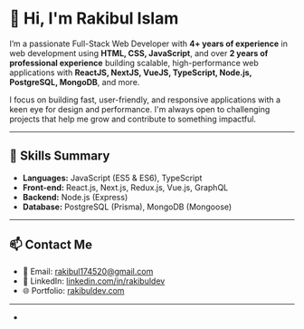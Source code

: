 # 👋 Hi, I'm Rakibul Islam

I’m a passionate Full-Stack Web Developer with **4+ years of experience** in web development using **HTML, CSS, JavaScript**, and over **2 years of professional experience** building scalable, high-performance web applications with **ReactJS, NextJS, VueJS, TypeScript, Node.js, PostgreSQL, MongoDB**, and more.

I focus on building fast, user-friendly, and responsive applications with a keen eye for design and performance. I'm always open to challenging projects that help me grow and contribute to something impactful.

---

## 🚀 Skills Summary

- **Languages:** JavaScript (ES5 & ES6), TypeScript  
- **Front-end:** React.js, Next.js, Redux.js, Vue.js, GraphQL  
- **Backend:** Node.js (Express)  
- **Database:** PostgreSQL (Prisma), MongoDB (Mongoose)

---

## 📫 Contact Me

- 📧 Email: [rakibul174520@gmail.com](mailto:rakibul174520@gmail.com)  
- 💼 LinkedIn: [linkedin.com/in/rakibuldev](https://www.linkedin.com/in/dev-rakibul/) 
- 🌐 Portfolio: [rakibuldev.com](https://rakibul-me.vercel.app/)


---

-
